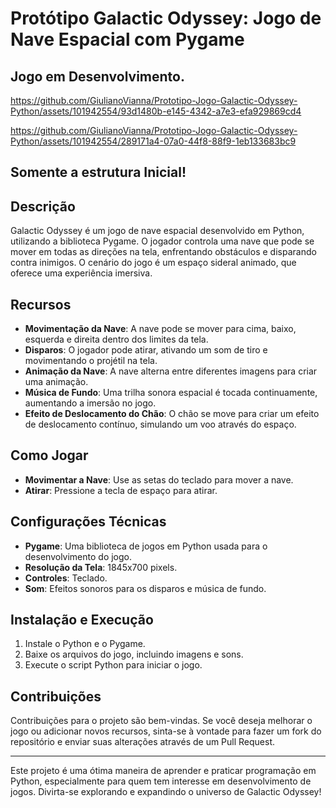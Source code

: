 # Protótipo Galactic Odyssey: Jogo de Nave Espacial com Pygame

## Jogo em Desenvolvimento.

https://github.com/GiulianoVianna/Prototipo-Jogo-Galactic-Odyssey-Python/assets/101942554/93d1480b-e145-4342-a7e3-efa929869cd4

https://github.com/GiulianoVianna/Prototipo-Jogo-Galactic-Odyssey-Python/assets/101942554/289171a4-07a0-44f8-88f9-1eb133683bc9

## Somente a estrutura Inicial!

## Descrição
Galactic Odyssey é um jogo de nave espacial desenvolvido em Python, utilizando a biblioteca Pygame. O jogador controla uma nave que pode se mover em todas as direções na tela, enfrentando obstáculos e disparando contra inimigos. O cenário do jogo é um espaço sideral animado, que oferece uma experiência imersiva.

## Recursos

- **Movimentação da Nave**: A nave pode se mover para cima, baixo, esquerda e direita dentro dos limites da tela.
- **Disparos**: O jogador pode atirar, ativando um som de tiro e movimentando o projétil na tela.
- **Animação da Nave**: A nave alterna entre diferentes imagens para criar uma animação.
- **Música de Fundo**: Uma trilha sonora espacial é tocada continuamente, aumentando a imersão no jogo.
- **Efeito de Deslocamento do Chão**: O chão se move para criar um efeito de deslocamento contínuo, simulando um voo através do espaço.

## Como Jogar

- **Movimentar a Nave**: Use as setas do teclado para mover a nave.
- **Atirar**: Pressione a tecla de espaço para atirar.

## Configurações Técnicas

- **Pygame**: Uma biblioteca de jogos em Python usada para o desenvolvimento do jogo.
- **Resolução da Tela**: 1845x700 pixels.
- **Controles**: Teclado.
- **Som**: Efeitos sonoros para os disparos e música de fundo.

## Instalação e Execução

1. Instale o Python e o Pygame.
2. Baixe os arquivos do jogo, incluindo imagens e sons.
3. Execute o script Python para iniciar o jogo.

## Contribuições

Contribuições para o projeto são bem-vindas. Se você deseja melhorar o jogo ou adicionar novos recursos, sinta-se à vontade para fazer um fork do repositório e enviar suas alterações através de um Pull Request.

---

Este projeto é uma ótima maneira de aprender e praticar programação em Python, especialmente para quem tem interesse em desenvolvimento de jogos. Divirta-se explorando e expandindo o universo de Galactic Odyssey!

